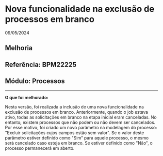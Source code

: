 # Nova funcionalidade na exclusão de processos em branco
09/05/2024
## Melhoria
## Referência: BPM22225
## Módulo: Processos
***

**O que foi melhorado:**

Nesta versão, foi realizada a inclusão de uma nova funcionalidade na exclusão de processos em branco. Anteriormente, quando o job estava ativo, todas as solicitações em branco na etapa inicial eram canceladas. No entanto, existem processos que não podem ou não devem ser cancelados. Por esse motivo, foi criado um novo parâmetro na modelagem do processo: "Excluir solicitações cujos campos estão sem valor". Se o valor deste parâmetro estiver definido como "Sim" para aquele processo, o mesmo será cancelado caso esteja em branco. Se estiver definido como "Não", o processo permanecerá em aberto.
